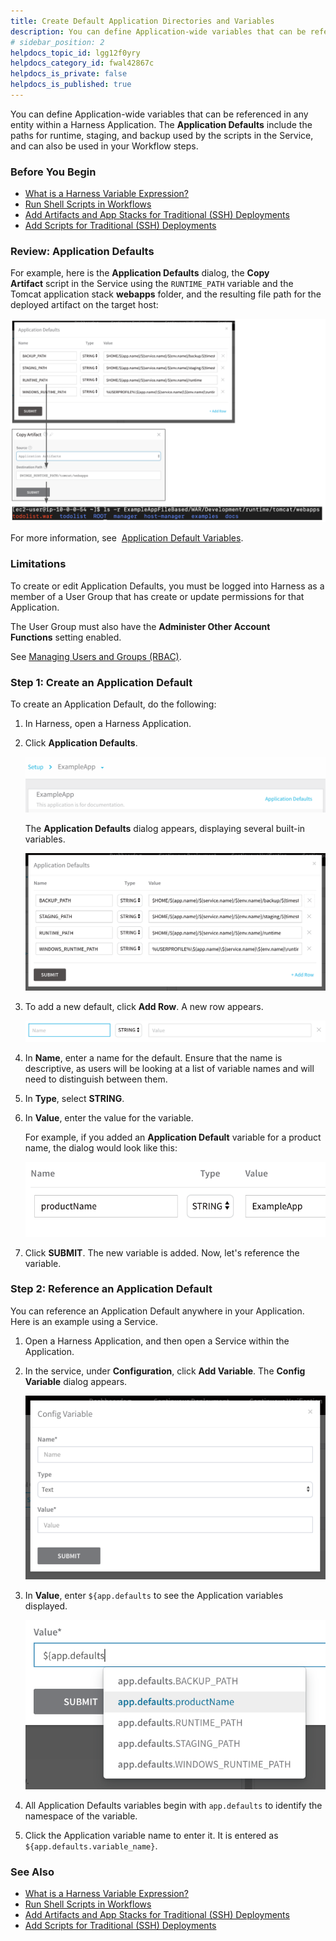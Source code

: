 ```yaml
---
title: Create Default Application Directories and Variables
description: You can define Application-wide variables that can be referenced in any entity within a Harness Application. The Application Defaults include the paths for runtime, staging, and backup used by the sc…
# sidebar_position: 2
helpdocs_topic_id: lgg12f0yry
helpdocs_category_id: fwal42867c
helpdocs_is_private: false
helpdocs_is_published: true
---
```


You can define Application-wide variables that can be referenced in any entity within a Harness Application. The **Application Defaults** include the paths for runtime, staging, and backup used by the scripts in the Service, and can also be used in your Workflow steps.

### Before You Begin

* [What is a Harness Variable Expression?](https://docs.harness.io/article/9dvxcegm90-variables)
* [Run Shell Scripts in Workflows](../workflows/capture-shell-script-step-output.md)
* [Add Artifacts and App Stacks for Traditional (SSH) Deployments](https://docs.harness.io/article/umpe4zfnac-add-artifacts-for-ssh-deployments)
* [Add Scripts for Traditional (SSH) Deployments](https://docs.harness.io/article/ih779z9kb6-add-deployment-specs-for-traditional-ssh-deployments)

### Review: Application Defaults

For example, here is the **Application Defaults** dialog, the **Copy Artifact** script in the Service using the `RUNTIME_PATH` variable and the Tomcat application stack **webapps** folder, and the resulting file path for the deployed artifact on the target host:

![](./static/set-default-application-directories-as-variables-00.png)

For more information, see  [Application Default Variables](https://docs.harness.io/article/9dvxcegm90-variables#application_default_variables).

### Limitations

To create or edit Application Defaults, you must be logged into Harness as a member of a User Group that has create or update permissions for that Application.

The User Group must also have the **Administer Other Account Functions** setting enabled.

See [Managing Users and Groups (RBAC)](https://docs.harness.io/article/ven0bvulsj-users-and-permissions).

### Step 1: Create an Application Default

To create an Application Default, do the following:

1. In Harness, open a Harness Application.
2. Click **Application Defaults**.

   ![](./static/set-default-application-directories-as-variables-01.png)
   
   The **Application Defaults** dialog appears, displaying several built-in variables.
   
   ![](./static/set-default-application-directories-as-variables-02.png)
3. To add a new default, click **Add Row**. A new row appears.
  
   ![](./static/set-default-application-directories-as-variables-03.png)
   
4. In **Name**, enter a name for the default. Ensure that the name is descriptive, as users will be looking at a list of variable names and will need to distinguish between them.
5. In **Type**, select **STRING**.
6. In **Value**, enter the value for the variable.  
  
   For example, if you added an **Application Default** variable for a product name, the dialog would look like this:

   ![](./static/set-default-application-directories-as-variables-04.png)
   
7. Click **SUBMIT**. The new variable is added. Now, let's reference the variable.

### Step 2: Reference an Application Default

You can reference an Application Default anywhere in your Application. Here is an example using a Service.

1. Open a Harness Application, and then open a Service within the Application.
2. In the service, under **Configuration**, click **Add Variable**. The **Config Variable** dialog appears.

   ![](./static/set-default-application-directories-as-variables-05.png)
   
3. In **Value**, enter `${app.defaults` to see the Application variables displayed.
  
   ![](./static/set-default-application-directories-as-variables-06.png)
   
4. All Application Defaults variables begin with `app.defaults` to identify the namespace of the variable.
5. Click the Application variable name to enter it. It is entered as `${app.defaults.variable_name}`.

### See Also

* [What is a Harness Variable Expression?](https://docs.harness.io/article/9dvxcegm90-variables)
* [Run Shell Scripts in Workflows](../workflows/capture-shell-script-step-output.md)
* [Add Artifacts and App Stacks for Traditional (SSH) Deployments](https://docs.harness.io/article/umpe4zfnac-add-artifacts-for-ssh-deployments)
* [Add Scripts for Traditional (SSH) Deployments](https://docs.harness.io/article/ih779z9kb6-add-deployment-specs-for-traditional-ssh-deployments)

